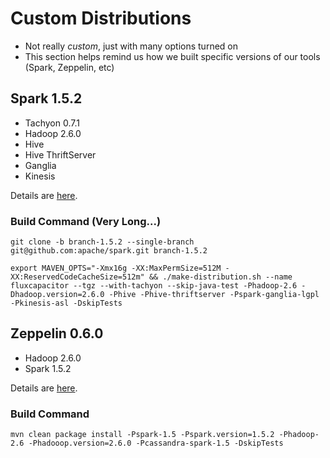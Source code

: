 # Custom Distributions
* Not really *custom*, just with many options turned on
* This section helps remind us how we built specific versions of our tools (Spark, Zeppelin, etc)

## Spark 1.5.2
* Tachyon 0.7.1
* Hadoop 2.6.0
* Hive
* Hive ThriftServer
* Ganglia
* Kinesis

Details are [here](http://spark.apache.org/docs/latest/building-spark.html).

### Build Command (Very Long...)
```
git clone -b branch-1.5.2 --single-branch git@github.com:apache/spark.git branch-1.5.2
```
```
export MAVEN_OPTS="-Xmx16g -XX:MaxPermSize=512M -XX:ReservedCodeCacheSize=512m" && ./make-distribution.sh --name fluxcapacitor --tgz --with-tachyon --skip-java-test -Phadoop-2.6 -Dhadoop.version=2.6.0 -Phive -Phive-thriftserver -Pspark-ganglia-lgpl -Pkinesis-asl -DskipTests
```

## Zeppelin 0.6.0
* Hadoop 2.6.0
* Spark 1.5.2

Details are [here](https://github.com/apache/incubator-zeppelin).

### Build Command
```
mvn clean package install -Pspark-1.5 -Pspark.version=1.5.2 -Phadoop-2.6 -Phadooop.version=2.6.0 -Pcassandra-spark-1.5 -DskipTests
```